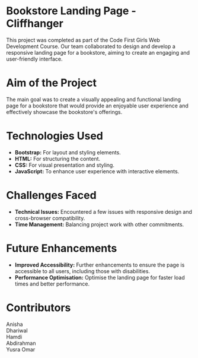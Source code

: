 # Bookstore Landing Page - Cliffhanger
This project was completed as part of the Code First Girls Web Development Course. Our team collaborated to design and develop a responsive landing page for a bookstore, aiming to create an engaging and user-friendly interface.
# Aim of the Project
The main goal was to create a visually appealing and functional landing page for a bookstore that would provide an enjoyable user experience and effectively showcase the bookstore's offerings.
# Technologies Used
- **Bootstrap:** For layout and styling elements.
- **HTML:** For structuring the content.
- **CSS:** For visual presentation and styling.
- **JavaScript:** To enhance user experience with interactive elements.
# Challenges Faced
- **Technical Issues:** Encountered a few issues with responsive design and cross-browser compatibility.
- **Time Management:** Balancing project work with other commitments.
# Future Enhancements 
- **Improved Accessibility:** Further enhancements to ensure the page is accessible to all users, including those with disabilities.
- **Performance Optimisation:** Optimise the landing page for faster load times and better performance.
# Contributors 
Anisha  
Dhariwal  
Hamdi  
Abdirahman  
Yusra
Omar
